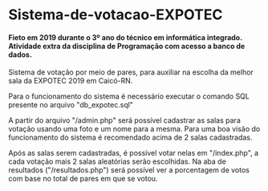 # Sistema-de-votacao-EXPOTEC
#### Fieto em 2019 durante o 3º ano do técnico em informática integrado. Atividade extra da disciplina de Programação com acesso a banco de dados.
Sistema de votação por meio de pares, para auxiliar na escolha da melhor sala da EXPOTEC 2019 em Caicó-RN.

Para o funcionamento do sistema é necessário executar o comando SQL presente no arquivo "db_expotec.sql"

A partir do arquivo "/admin.php" será possível cadastrar as salas para votação usando uma foto e um nome para a mesma.
Para uma boa visão do funcionamento do sistema é recomendado acima de 2 salas cadastradas.

Após as salas serem cadastradas, é possível votar nelas em "/index.php", a cada votação mais 2 salas aleatórias serão escolhidas.
Na aba de resultados ("/resultados.php") será possível ver a porcentagem de votos com base no total de pares em que se votou.
